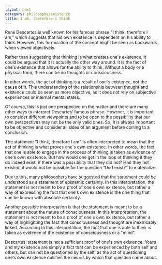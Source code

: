 ```yaml
---
layout: post
category: philosophy/existence
title: I am, therefore I think
---
```


René Descartes is well known for his famous phrase "I think, therefore I am," which suggests that his own existence is dependent on his ability to think. However, this formulation of the concept might be seen as backwards when viewed objectively.

Rather than suggesting that thinking is what creates one's existence, it could be argued that it is actually the other way around. It is the fact of one's existence that allows for the ability to think. Without a body or a physical form, there can be no thoughts or consciousness.

In other words, the act of thinking is a result of one's existence, not the cause of it. This understanding of the relationship between thought and existence could be seen as more objective, as it does not rely on subjective experiences or internal mental states.

Of course, this is just one perspective on the matter and there are many other ways to interpret Descartes' famous phrase. However, it is important to consider different viewpoints and to be open to the possibility that our own perspectives may not be the only valid ones. So, it is always important to be objective and consider all sides of an argument before coming to a conclusion.

The statement "I think, therefore I am" is often interpreted to mean that the act of thinking is what proves one's own existence. In other words, the fact that one is able to engage in the process of thinking is taken as evidence of one's own existence. But how would one get in the loop of thinking if they do indeed exist, if there was a possibility that they did not? Had they not existed, it would not be possible for the question "Do I exist?" to materialize.

Due to this, many philosophers have suggested that the statement could be understood as a statement of epistemic certainty. In this interpretation, the statement is not meant to be a proof of one's own existence, but rather a way of expressing the fact that one's own existence is the one thing that can be known with absolute certainty.

Another possible interpretation is that the statement is meant to be a statement about the nature of consciousness. In this interpretation, the statement is not meant to be a proof of one's own existence, but rather a way of highlighting the fact that consciousness and thought are inextricably linked. According to this interpretation, the fact that one is able to think is taken as evidence of the existence of consciousness or a "mind".

Descartes' statement is not a sufficient proof of one's own existence. Yours and my existence are simply a fact that can be experienced by both self and others, but can not be questioned by the self, as the act of questioning one's own existence nullifies the means by which that question came about.
